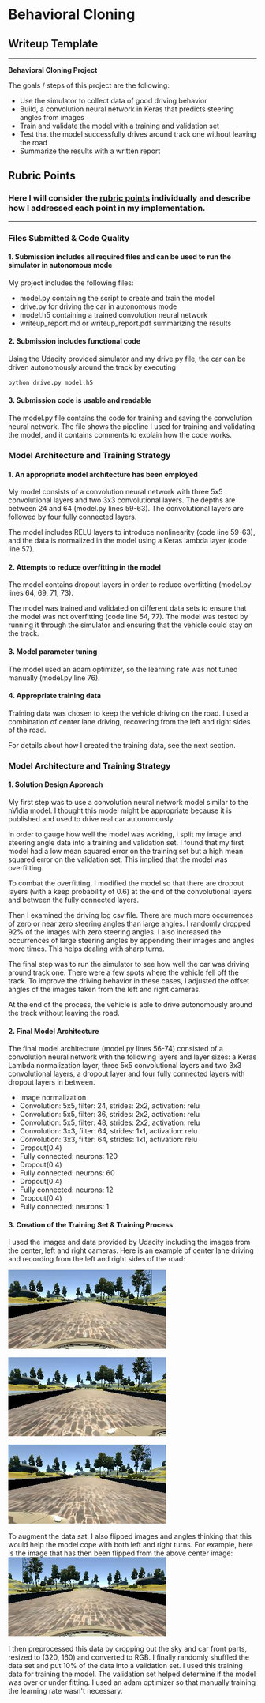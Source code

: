 # **Behavioral Cloning** 

## Writeup Template
---

**Behavioral Cloning Project**

The goals / steps of this project are the following:
* Use the simulator to collect data of good driving behavior
* Build, a convolution neural network in Keras that predicts steering angles from images
* Train and validate the model with a training and validation set
* Test that the model successfully drives around track one without leaving the road
* Summarize the results with a written report


[//]: # (Image References)

[image1]: ./original.png "Center Image"
[image2]: ./left_image.png "Left Image"
[image3]: ./right_image.png "Right Image"
[image4]: ./flipped.png "Flipped Image"

## Rubric Points
### Here I will consider the [rubric points](https://review.udacity.com/#!/rubrics/432/view) individually and describe how I addressed each point in my implementation.  

---
### Files Submitted & Code Quality

#### 1. Submission includes all required files and can be used to run the simulator in autonomous mode

My project includes the following files:
* model.py containing the script to create and train the model
* drive.py for driving the car in autonomous mode
* model.h5 containing a trained convolution neural network 
* writeup_report.md or writeup_report.pdf summarizing the results

#### 2. Submission includes functional code
Using the Udacity provided simulator and my drive.py file, the car can be driven autonomously around the track by executing 
```sh
python drive.py model.h5
```

#### 3. Submission code is usable and readable

The model.py file contains the code for training and saving the convolution neural network. The file shows the pipeline I used for training and validating the model, and it contains comments to explain how the code works.

### Model Architecture and Training Strategy

#### 1. An appropriate model architecture has been employed

My model consists of a convolution neural network with three 5x5 convolutional layers and two 3x3 convolutional layers. The depths are between 24 and 64 (model.py lines 59-63). The convolutional layers are followed by four fully connected layers. 

The model includes RELU layers to introduce nonlinearity (code line 59-63), and the data is normalized in the model using a Keras lambda layer (code line 57). 

#### 2. Attempts to reduce overfitting in the model

The model contains dropout layers in order to reduce overfitting (model.py lines 64, 69, 71, 73). 

The model was trained and validated on different data sets to ensure that the model was not overfitting (code line 54, 77). The model was tested by running it through the simulator and ensuring that the vehicle could stay on the track.

#### 3. Model parameter tuning

The model used an adam optimizer, so the learning rate was not tuned manually (model.py line 76).

#### 4. Appropriate training data

Training data was chosen to keep the vehicle driving on the road. I used a combination of center lane driving, recovering from the left and right sides of the road.

For details about how I created the training data, see the next section. 

### Model Architecture and Training Strategy

#### 1. Solution Design Approach

My first step was to use a convolution neural network model similar to the nVidia model. I thought this model might be appropriate because it is published and used to drive real car autonomously.

In order to gauge how well the model was working, I split my image and steering angle data into a training and validation set. I found that my first model had a low mean squared error on the training set but a high mean squared error on the validation set. This implied that the model was overfitting. 

To combat the overfitting, I modified the model so that there are dropout layers (with a keep probability of 0.6) at the end of the convolutional layers and between the fully connected layers.

Then I examined the driving log csv file. There are much more occurrences of zero or near zero steering angles than large angles. I randomly dropped 92% of the images with zero steering angles. I also increased the occurrences of large steering angles by appending their images and angles more times. This helps dealing with sharp turns.

The final step was to run the simulator to see how well the car was driving around track one. There were a few spots where the vehicle fell off the track. To improve the driving behavior in these cases, I adjusted the offset angles of the images taken from the left and right cameras.

At the end of the process, the vehicle is able to drive autonomously around the track without leaving the road.

#### 2. Final Model Architecture

The final model architecture (model.py lines 56-74) consisted of a convolution neural network with the following layers and layer sizes: a Keras Lambda normalization layer, three 5x5 convolutional layers and two 3x3 convolutional layers, a dropout layer and four fully connected layers with dropout layers in between. 

* Image normalization
* Convolution: 5x5, filter: 24, strides: 2x2, activation: relu
* Convolution: 5x5, filter: 36, strides: 2x2, activation: relu
* Convolution: 5x5, filter: 48, strides: 2x2, activation: relu
* Convolution: 3x3, filter: 64, strides: 1x1, activation: relu
* Convolution: 3x3, filter: 64, strides: 1x1, activation: relu
* Dropout(0.4)
* Fully connected: neurons: 120
* Dropout(0.4)
* Fully connected: neurons: 60
* Dropout(0.4)
* Fully connected: neurons: 12
* Dropout(0.4)
* Fully connected: neurons: 1

#### 3. Creation of the Training Set & Training Process

I used the images and data provided by Udacity including the images from the center, left and right cameras. Here is an example of center lane driving and recording from the left and right sides of the road:

![alt text][image1]

![alt text][image2]

![alt text][image3]

To augment the data sat, I also flipped images and angles thinking that this would help the model cope with both left and right turns. For example, here is the image that has then been flipped from the above center image:
![alt text][image4]

I then preprocessed this data by cropping out the sky and car front parts, resized to (320, 160) and converted to RGB. I finally randomly shuffled the data set and put 10% of the data into a validation set. I used this training data for training the model. The validation set helped determine if the model was over or under fitting. I used an adam optimizer so that manually training the learning rate wasn't necessary.
